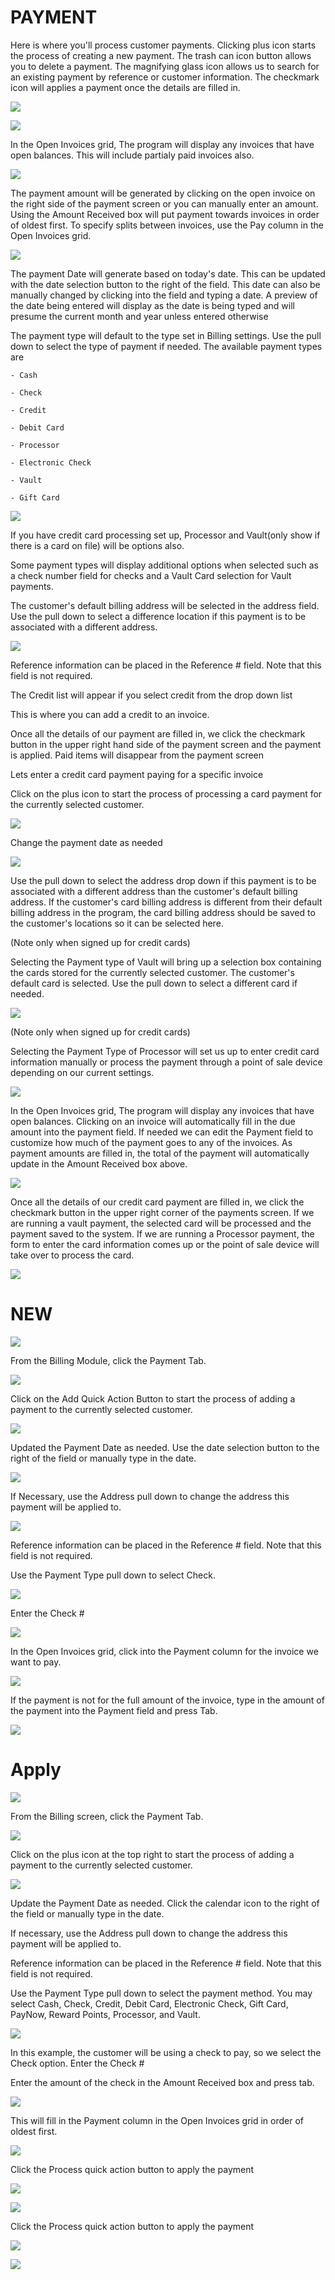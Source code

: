 # PAYMENT

Here is where you'll process customer payments. Clicking plus icon starts the process of creating a new payment. The trash can icon button allows you to delete a payment. The magnifying glass icon allows us to search for an existing payment by reference or customer information. The checkmark icon will applies a payment once the details are filled in.



![](https://cdn.realsgii2.dev/wise-software-docs/image_14.599a9d07.png)

![](https://cdn.realsgii2.dev/wise-software-docs/image_13.a46242ba.png)





In the Open Invoices grid, The program will display any invoices that have open balances. This will include partialy paid invoices also.



![](https://cdn.realsgii2.dev/wise-software-docs/image_15.fc6a7646.png)



The payment amount will be generated by clicking on the open invoice on the right side of the payment screen or you can manually enter an amount. Using the Amount Received box will put payment towards invoices in order of oldest first. To specify splits between invoices, use the Pay column in the Open Invoices grid.



![](https://cdn.realsgii2.dev/wise-software-docs/image_16.4e74794c.png)



The payment Date will generate based on today's date. This can be updated with the date selection button to the right of the field. This date can also be manually changed by clicking into the field and typing a date. A preview of the date being entered will display as the date is being typed and will presume the current month and year unless entered otherwise


The payment type will default to the type set in Billing settings. Use the pull down to select the type of payment if needed. The available payment types are


    - Cash

    - Check

    - Credit 

    - Debit Card

    - Processor

    - Electronic Check

    - Vault 

    - Gift Card



![](https://cdn.realsgii2.dev/wise-software-docs/image_17.ae1d5042.png)



If you have credit card processing set up, Processor and Vault(only show if there is a card on file) will be options also.


Some payment types will display additional options when selected such as a check number field for checks and a Vault Card selection for Vault payments.



The customer's default billing address will be selected in the address field. Use the pull down to select a difference location if this payment is to be associated with a different address.


![](https://cdn.realsgii2.dev/wise-software-docs/image_18.d117e66e.png)



Reference information can be placed in the Reference # field. Note that this field is not required.



The Credit list will appear if you select credit from the drop down list

This is where you can add a credit to an invoice.



Once all the details of our payment are filled in, we click the checkmark button in the upper right hand side of the payment screen and the payment is applied. Paid items will disappear from the payment screen



Lets enter a credit card payment paying for a specific invoice



Click on the plus icon to start the process of processing a card payment for the currently selected customer.



![](https://cdn.realsgii2.dev/wise-software-docs/image_19.0c588edc.png)



Change the payment date as needed



![](https://cdn.realsgii2.dev/wise-software-docs/image_20.0c158465.png)



Use the pull down to select the address drop down if this payment is to be associated with a different address than the customer's default billing address. If the customer's card billing address is different from their default billing address in the program, the card billing address should be saved to the customer's locations so it can be selected here.



(Note only when signed up for credit cards)

Selecting the Payment type of Vault will bring up a selection box containing the cards stored for the currently selected customer. The customer's default card is selected. Use the pull down to select a different card if needed.


![](https://cdn.realsgii2.dev/wise-software-docs/image_21.13f625a5.png)



(Note only when signed up for credit cards)

Selecting the Payment Type of Processor will set us up to enter credit card information manually or process the payment through a point of sale device depending on our current settings.



![](https://cdn.realsgii2.dev/wise-software-docs/image_22.e87b8bbd.png)

In the Open Invoices grid, The program will display any invoices that have open balances. Clicking on an invoice will automatically fill in the due amount into the payment field. If needed we can edit the Payment field to customize how much of the payment goes to any of the invoices. As payment amounts are filled in, the total of the payment will automatically update in the Amount Received box above.



![](https://cdn.realsgii2.dev/wise-software-docs/image_23.f5a92af3.png)



Once all the details of our credit card payment are filled in, we click the checkmark button in the upper right corner of the payments screen. If we are running a vault payment, the selected card will be processed and the payment saved to the system. If we are running a Processor payment, the form to enter the card information comes up or the point of sale device will take over to process the card.



![](https://cdn.realsgii2.dev/wise-software-docs/image_24.a67dd749.png)

# NEW

![](https://cdn.realsgii2.dev/wise-software-docs/image_1.d3d46ce0.png)

From the Billing Module, click the Payment Tab.

![](https://cdn.realsgii2.dev/wise-software-docs/image_2.09429a5a.png)

Click on the Add Quick Action Button to start the process of adding a payment to the currently selected customer.

![](https://cdn.realsgii2.dev/wise-software-docs/image_3.5b40f684.png)

Updated the Payment Date as needed. Use the date selection button to the right of the field or manually type in the date.

![](https://cdn.realsgii2.dev/wise-software-docs/image_4.48c66ee2.png)

If Necessary, use the Address pull down to change the address this payment will be applied to.

![](https://cdn.realsgii2.dev/wise-software-docs/image_5.5f2e07f2.png)

Reference information can be placed in the Reference # field. Note that this field is not required.

Use the Payment Type pull down to select Check.

![](https://cdn.realsgii2.dev/wise-software-docs/image_6.4662423d.png)

Enter the Check #

![](https://cdn.realsgii2.dev/wise-software-docs/image_7.8b924c5e.png)

In the Open Invoices grid, click into the Payment column for the invoice we want to pay.

![](https://cdn.realsgii2.dev/wise-software-docs/image_8.e8d644e9.png)

If the payment is not for the full amount of the invoice, type in the amount of the payment into the Payment field and press Tab.

![](https://cdn.realsgii2.dev/wise-software-docs/image_9.54aea2d6.png)



# Apply
![](https://cdn.realsgii2.dev/wise-software-docs/image_1.84696a8f.png)

From the Billing screen, click the Payment Tab.

![](https://cdn.realsgii2.dev/wise-software-docs/image_2.13486c6f.png)

Click on the plus icon at the top right to start the process of adding a payment to the currently selected customer.

![](https://cdn.realsgii2.dev/wise-software-docs/image_3.20e08aa5.png)

Update the Payment Date as needed. Click the calendar icon to the right of the field or manually type in the date.

If necessary, use the Address pull down to change the address this payment will be applied to.

Reference information can be placed in the Reference # field. Note that this field is not required.

Use the Payment Type pull down to select the payment method. You may select Cash, Check, Credit, Debit Card, Electronic Check, Gift Card, PayNow, Reward Points, Processor, and Vault.

![](https://cdn.realsgii2.dev/wise-software-docs/image_4.b9043b81.png)

In this example, the customer will be using a check to pay, so we select the Check option. Enter the Check #

Enter the amount of the check in the Amount Received box and press tab.

![](https://cdn.realsgii2.dev/wise-software-docs/image_5.d57183f7.png)

This will fill in the Payment column in the Open Invoices grid in order of oldest first.

![](https://cdn.realsgii2.dev/wise-software-docs/image_6.1a32e329.png)

Click the Process quick action button to apply the payment

![](https://cdn.realsgii2.dev/wise-software-docs/image_7.01148b41.png)

![](https://cdn.realsgii2.dev/wise-software-docs/image_8.6546724f.png)


Click the Process quick action button to apply the payment

![](https://cdn.realsgii2.dev/wise-software-docs/image_10.a9c3eaf5.png)

![](https://cdn.realsgii2.dev/wise-software-docs/image_11.b95cdf55.png)


